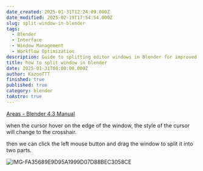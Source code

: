 ```yaml
---
date_created: 2025-01-31T12:24:09.000Z
date_modified: 2025-02-19T17:54:54.000Z
slug: split-window-in-blender
tags:
  - Blender
  - Interface
  - Window Management
  - Workflow Optimization
description: Guide to splitting editor windows in Blender for improved workflow
title: how to split window in blender
date: 2025-01-31T00:00:00.000Z
author: KazooTTT
finished: true
published: true
category: blender
toAstro: true
---
```


[Areas - Blender 4.3 Manual](<https://docs.blender.org/manual/en/latest/interface/window_system/areas.html>)

when the cursor hover on the edge of the window, the style of the cursor will change to the crosshair.

then we can click the left mouse button and drag the window to split it into two parts.

![IMG-FA35689E9D95A1999D07D88BEC3058CE](<https://pictures.kazoottt.top/2025/01/20250131-IMG-FA35689E9D95A1999D07D88BEC3058CE.gif>)
